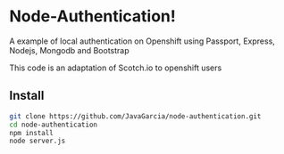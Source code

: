 # Node-Authentication!
A example of local authentication on Openshift using Passport, Express, Nodejs, Mongodb and Bootstrap 

This code is an adaptation of Scotch.io to openshift users

## Install
```sh
git clone https://github.com/JavaGarcia/node-authentication.git
cd node-authentication
npm install
node server.js
```
